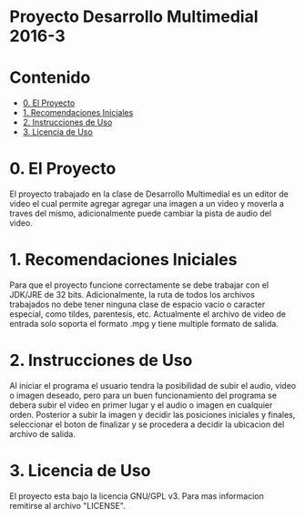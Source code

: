 # Proyecto Desarrollo Multimedial 2016-3

# Contenido
- [0. El Proyecto](#0-El-Proyecto)
- [1. Recomendaciones Iniciales](#1-Recomendaciones-iniciales)
- [2. Instrucciones de Uso](#2-Instrucciones-de-Uso)
- [3. Licencia de Uso](#3-Licencia-de-Uso)

# 0. El Proyecto

El proyecto trabajado en la clase de Desarrollo Multimedial es un editor de video el cual permite agregar
agregar una imagen a un video y moverla a traves del mismo, adicionalmente puede cambiar la pista de audio del video.

# 1. Recomendaciones Iniciales

Para que el proyecto funcione correctamente se debe trabajar con el JDK/JRE de 32 bits. Adicionalmente, la ruta de
todos los archivos trabajados no debe tener ninguna clase de espacio vacio o caracter especial, como tildes, parentesis, etc.
Actualmente el archivo de video de entrada solo soporta el formato .mpg y tiene multiple formato de salida.

# 2. Instrucciones de Uso

Al iniciar el programa el usuario tendra la posibilidad de subir el audio, video o imagen deseado, pero para un buen
funcionamiento del programa se debera subir el video en primer lugar y el audio o imagen en cualquier orden. Posterior
a subir la imagen y decidir las posiciones iniciales y finales, seleccionar el boton de finalizar y se procedera a
decidir la ubicacion del archivo de salida.

# 3. Licencia de Uso

El proyecto esta bajo la licencia GNU/GPL v3. Para mas informacion remitirse al archivo "LICENSE".
